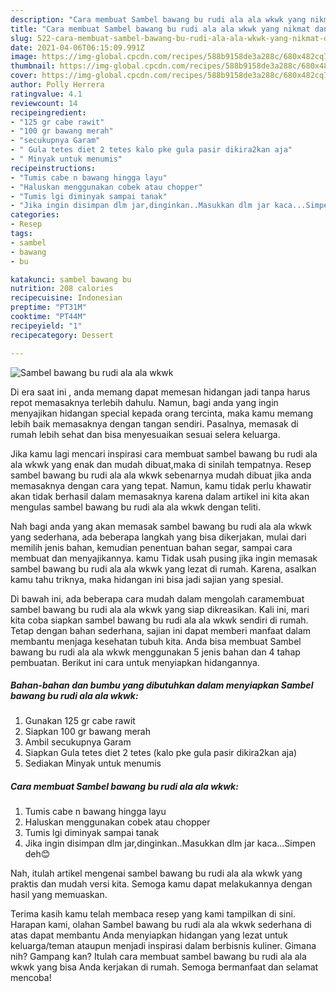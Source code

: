 ```yaml
---
description: "Cara membuat Sambel bawang bu rudi ala ala wkwk yang nikmat dan Mudah Dibuat"
title: "Cara membuat Sambel bawang bu rudi ala ala wkwk yang nikmat dan Mudah Dibuat"
slug: 522-cara-membuat-sambel-bawang-bu-rudi-ala-ala-wkwk-yang-nikmat-dan-mudah-dibuat
date: 2021-04-06T06:15:09.991Z
image: https://img-global.cpcdn.com/recipes/588b9158de3a288c/680x482cq70/sambel-bawang-bu-rudi-ala-ala-wkwk-foto-resep-utama.jpg
thumbnail: https://img-global.cpcdn.com/recipes/588b9158de3a288c/680x482cq70/sambel-bawang-bu-rudi-ala-ala-wkwk-foto-resep-utama.jpg
cover: https://img-global.cpcdn.com/recipes/588b9158de3a288c/680x482cq70/sambel-bawang-bu-rudi-ala-ala-wkwk-foto-resep-utama.jpg
author: Polly Herrera
ratingvalue: 4.1
reviewcount: 14
recipeingredient:
- "125 gr cabe rawit"
- "100 gr bawang merah"
- "secukupnya Garam"
- " Gula tetes diet 2 tetes kalo pke gula pasir dikira2kan aja"
- " Minyak untuk menumis"
recipeinstructions:
- "Tumis cabe n bawang hingga layu"
- "Haluskan menggunakan cobek atau chopper"
- "Tumis lgi diminyak sampai tanak"
- "Jika ingin disimpan dlm jar,dinginkan..Masukkan dlm jar kaca...Simpen deh😊"
categories:
- Resep
tags:
- sambel
- bawang
- bu

katakunci: sambel bawang bu 
nutrition: 208 calories
recipecuisine: Indonesian
preptime: "PT31M"
cooktime: "PT44M"
recipeyield: "1"
recipecategory: Dessert

---
```



![Sambel bawang bu rudi ala ala wkwk](https://img-global.cpcdn.com/recipes/588b9158de3a288c/680x482cq70/sambel-bawang-bu-rudi-ala-ala-wkwk-foto-resep-utama.jpg)

Di era  saat ini , anda memang dapat memesan hidangan jadi tanpa harus repot memasaknya terlebih dahulu. Namun, bagi anda yang ingin menyajikan hidangan special kepada orang tercinta, maka kamu memang lebih baik memasaknya dengan tangan sendiri. Pasalnya, memasak di rumah lebih sehat dan bisa menyesuaikan sesuai selera keluarga.

Jika kamu lagi mencari inspirasi cara membuat sambel bawang bu rudi ala ala wkwk yang enak dan mudah dibuat,maka di sinilah tempatnya. Resep sambel bawang bu rudi ala ala wkwk  sebenarnya mudah dibuat jika anda memasaknya dengan cara yang tepat. Namun, kamu tidak perlu khawatir akan tidak berhasil dalam memasaknya 
karena dalam artikel ini kita akan mengulas sambel bawang bu rudi ala ala wkwk dengan teliti.  



Nah bagi anda yang akan memasak sambel bawang bu rudi ala ala wkwk yang sederhana, ada beberapa langkah yang bisa dikerjakan, mulai dari memilih jenis bahan, kemudian penentuan bahan segar, sampai cara membuat dan menyajikannya. kamu Tidak usah pusing jika ingin memasak sambel bawang bu rudi ala ala wkwk yang lezat di rumah. Karena, asalkan kamu  tahu triknya, maka hidangan ini bisa jadi sajian yang spesial.

Di bawah ini, ada beberapa cara mudah dalam mengolah caramembuat sambel bawang bu rudi ala ala wkwk yang siap dikreasikan. Kali ini, mari kita coba siapkan sambel bawang bu rudi ala ala wkwk sendiri di rumah. Tetap dengan bahan sederhana, sajian ini dapat memberi manfaat dalam membantu menjaga kesehatan tubuh kita. Anda bisa membuat Sambel bawang bu rudi ala ala wkwk menggunakan 5 jenis bahan dan 4 tahap pembuatan. Berikut ini cara untuk menyiapkan hidangannya.

<!--inarticleads1-->

##### Bahan-bahan dan bumbu yang dibutuhkan dalam menyiapkan Sambel bawang bu rudi ala ala wkwk:

1. Gunakan 125 gr cabe rawit
1. Siapkan 100 gr bawang merah
1. Ambil secukupnya Garam
1. Siapkan  Gula tetes diet 2 tetes (kalo pke gula pasir dikira2kan aja)
1. Sediakan  Minyak untuk menumis




<!--inarticleads2-->

##### Cara membuat Sambel bawang bu rudi ala ala wkwk:

1. Tumis cabe n bawang hingga layu
1. Haluskan menggunakan cobek atau chopper
1. Tumis lgi diminyak sampai tanak
1. Jika ingin disimpan dlm jar,dinginkan..Masukkan dlm jar kaca...Simpen deh😊




Nah, itulah artikel mengenai  sambel bawang bu rudi ala ala wkwk  yang praktis dan mudah versi kita. Semoga kamu dapat melakukannya dengan hasil yang memuaskan. 

Terima kasih kamu telah membaca resep yang kami tampilkan di sini. Harapan kami, olahan  Sambel bawang bu rudi ala ala wkwk sederhana di atas dapat membantu Anda menyiapkan hidangan yang lezat untuk keluarga/teman ataupun menjadi inspirasi dalam berbisnis kuliner. Gimana nih? Gampang kan? Itulah cara membuat sambel bawang bu rudi ala ala wkwk yang bisa Anda kerjakan di rumah. Semoga bermanfaat dan selamat mencoba!

